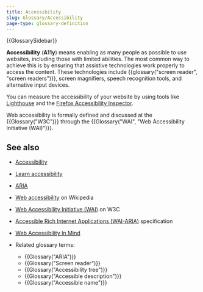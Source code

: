 ```yaml
---
title: Accessibility
slug: Glossary/Accessibility
page-type: glossary-definition
---
```


{{GlossarySidebar}}

**Accessibility** (**A11y**) means enabling as many people as possible to use websites, including those with limited abilities. The most common way to achieve this is by ensuring that assistive technologies work properly to access the content. These technologies include {{glossary("screen reader", "screen readers")}}, screen magnifiers, speech recognition tools, and alternative input devices.

You can measure the accessibility of your website by using tools like [Lighthouse](https://developer.chrome.com/docs/lighthouse/accessibility/scoring) and the [Firefox Accessibility Inspector](https://firefox-source-docs.mozilla.org/devtools-user/accessibility_inspector/index.html).

Web accessibility is formally defined and discussed at the {{Glossary("W3C")}} through the {{Glossary("WAI", "Web Accessibility Initiative (WAI)")}}.

## See also

- [Accessibility](/en-US/docs/Web/Accessibility)
- [Learn accessibility](/en-US/docs/Learn/Accessibility)
- [ARIA](/en-US/docs/Web/Accessibility/ARIA)
- [Web accessibility](https://en.wikipedia.org/wiki/Web_accessibility) on Wikipedia
- [Web Accessibility Initiative (WAI)](https://www.w3.org/WAI/) on W3C
- [Accessible Rich Internet Applications (WAI-ARIA)](https://w3c.github.io/aria/) specification
- [Web Accessibility In Mind](https://webaim.org/)
- Related glossary terms:

  - {{Glossary("ARIA")}}
  - {{Glossary("Screen reader")}}
  - {{Glossary("Accessibility tree")}}
  - {{Glossary("Accessible description")}}
  - {{Glossary("Accessible name")}}

